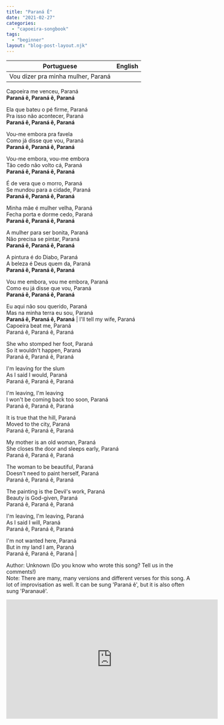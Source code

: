 ```yaml
---
title: "Paraná Ê"
date: "2021-02-27"
categories: 
  - "capoeira-songbook"
tags: 
  - "beginner"
layout: "blog-post-layout.njk"
---
```


| Portuguese | English |
| --- | --- |
| Vou dizer pra minha mulher, Paraná  
Capoeira me venceu, Paraná  
**Paraná ê, Paraná ê, Paraná**  
  
Ela que bateu o pé firme, Paraná  
Pra isso não acontecer, Paraná  
**Paraná ê, Paraná ê, Paraná**  
  
Vou-me embora pra favela  
Como já disse que vou, Paraná  
**Paraná ê, Paraná ê, Paraná**  
  
Vou-me embora, vou-me embora  
Tão cedo não volto cá, Paraná  
**Paraná ê, Paraná ê, Paraná**  
  
É de vera que o morro, Paraná  
Se mundou para a cidade, Paraná  
**Paraná ê, Paraná ê, Paraná**  
  
Minha mãe é mulher velha, Paraná  
Fecha porta e dorme cedo, Paraná  
**Paraná ê, Paraná ê, Paraná**  
  
A mulher para ser bonita, Paraná  
Não precisa se pintar, Paraná  
**Paraná ê, Paraná ê, Paraná**  
  
A pintura é do Diabo, Paraná  
A beleza é Deus quem da, Paraná  
**Paraná ê, Paraná ê, Paraná**  
  
Vou me embora, vou me embora, Paraná  
Como eu já disse que vou, Paraná  
**Paraná ê, Paraná ê, Paraná**  
  
Eu aqui não sou querido, Paraná  
Mas na minha terra eu sou, Paraná  
**Paraná ê, Paraná ê, Paraná** | I'll tell my wife, Paraná  
Capoeira beat me, Paraná  
Paraná ê, Paraná ê, Paraná  
  
She who stomped her foot, Paraná  
So it wouldn't happen, Paraná  
Paraná ê, Paraná ê, Paraná  
  
I'm leaving for the slum  
As I said I would, Paraná  
Paraná ê, Paraná ê, Paraná  
  
I'm leaving, I'm leaving  
I won't be coming back too soon, Paraná  
Paraná ê, Paraná ê, Paraná  
  
It is true that the hill, Paraná  
Moved to the city, Paraná  
Paraná ê, Paraná ê, Paraná  
  
My mother is an old woman, Paraná  
She closes the door and sleeps early, Paraná  
Paraná ê, Paraná ê, Paraná  
  
The woman to be beautiful, Paraná  
Doesn't need to paint herself, Paraná  
Paraná ê, Paraná ê, Paraná  
  
The painting is the Devil's work, Paraná  
Beauty is God-given, Paraná  
Paraná ê, Paraná ê, Paraná  
  
I'm leaving, I'm leaving, Paraná  
As I said I will, Paraná  
Paraná ê, Paraná ê, Paraná  
  
I'm not wanted here, Paraná  
But in my land I am, Paraná  
Paraná ê, Paraná ê, Paraná |

<figcaption>

Author: Unknown (Do you know who wrote this song? Tell us in the comments!)  
Note: There are many, many versions and different verses for this song. A lot of improvisation as well. It can be sung 'Paraná ê', but it is also often sung 'Paranauê'.

</figcaption>

<iframe width="560" height="315" src="https://www.youtube.com/embed/54JRejHOixA" title="YouTube video player" frameborder="0" allow="accelerometer; autoplay; clipboard-write; encrypted-media; gyroscope; picture-in-picture" allowfullscreen></iframe>
